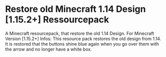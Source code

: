 # Restore old Minecraft 1.14 Design [1.15.2+] Ressourcepack
A Minecraft resourcepack, that restore the old 1.14 Design. For Minecraft Version [1.15.2+]
Infos:
This resource pack restores the old design from 1.14. It is restored that the buttons shine blue again when you go over them with the arrow and no longer have a white box.

